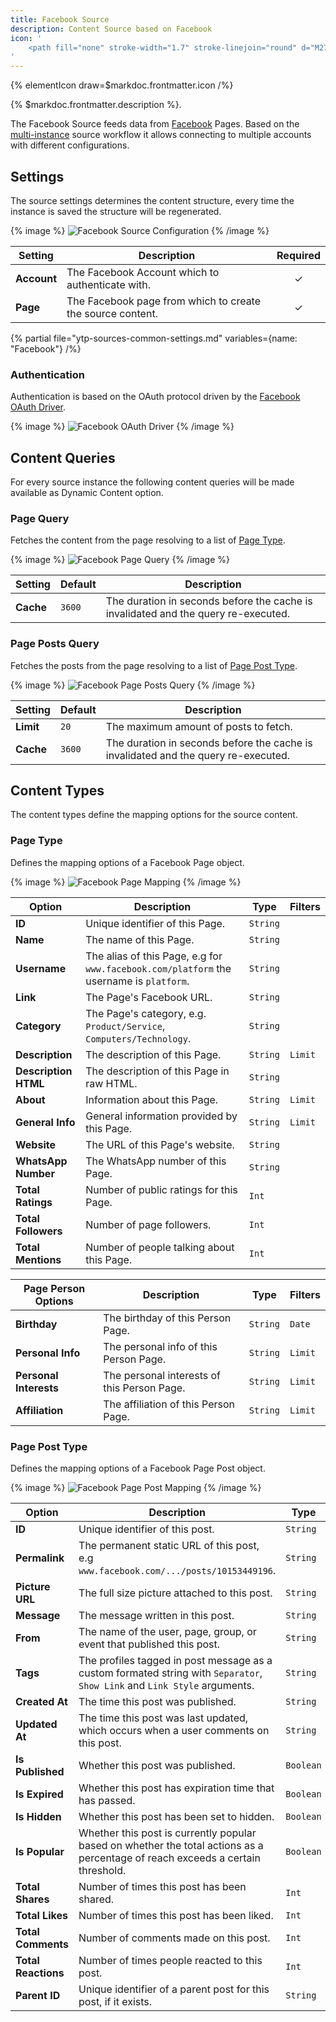 ```yaml
---
title: Facebook Source
description: Content Source based on Facebook
icon: '
    <path fill="none" stroke-width="1.7" stroke-linejoin="round" d="M27.999 15c0-7.179-5.82-12.999-13-12.999C7.82 2.001 2 7.821 2 15.001c0 6.488 4.754 11.866 10.968 12.841v-9.084h-3.3v-3.757h3.3v-2.864c0-3.258 1.941-5.058 4.91-5.058 1.423 0 2.91.254 2.91.254v3.199H19.15c-1.615 0-2.118 1.002-2.118 2.03v2.439h3.605l-.576 3.757h-3.03v9.084C23.246 26.867 28 21.489 28 15.001Z"/>
'
---
```


{% elementIcon draw=$markdoc.frontmatter.icon /%}

{% $markdoc.frontmatter.description %}.

The Facebook Source feeds data from [Facebook](https://www.facebook.com/) Pages. Based on the [multi-instance](/essentials-for-yootheme-pro/addons/sources/multi-instance-sources/) source workflow it allows connecting to multiple accounts with different configurations.

## Settings

The source settings determines the content structure, every time the instance is saved the structure will be regenerated.

{% image %}
![Facebook Source Configuration](/assets/ytp/sources/fb-config.webp)
{% /image %}

| Setting | Description | Required |
| ------- | ----------- | :------: |
| **Account** | The Facebook Account which to authenticate with. | &#x2713; |
| **Page** | The Facebook page from which to create the source content. | &#x2713; |

{% partial file="ytp-sources-common-settings.md" variables={name: "Facebook"} /%}

### Authentication

Authentication is based on the OAuth protocol driven by the [Facebook OAuth Driver](/essentials-for-yootheme-pro/auth/drivers/facebook-oauth).

{% image %}
![Facebook OAuth Driver](/assets/ytp/auths/driver-facebook-oauth.webp)
{% /image %}

## Content Queries

For every source instance the following content queries will be made available as Dynamic Content option.

### Page Query

Fetches the content from the page resolving to a list of [Page Type](#page-type).

{% image %}
![Facebook Page Query](/assets/ytp/sources/fb-query-page.webp)
{% /image %}

| Setting | Default | Description |
| ------- | ------- | ----------- |
| **Cache** | `3600` | The duration in seconds before the cache is invalidated and the query re-executed. |

### Page Posts Query

Fetches the posts from the page resolving to a list of [Page Post Type](#page-post-type).

{% image %}
![Facebook Page Posts Query](/assets/ytp/sources/fb-query-page-posts.webp)
{% /image %}

| Setting | Default | Description |
| ------- | ------- | ----------- |
| **Limit** | `20` | The maximum amount of posts to fetch. |
| **Cache** | `3600` | The duration in seconds before the cache is invalidated and the query re-executed. |

## Content Types

The content types define the mapping options for the source content.

### Page Type

Defines the mapping options of a Facebook Page object.

{% image %}
![Facebook Page Mapping](/assets/ytp/sources/fb-type-page.webp)
{% /image %}

| Option | Description | Type | Filters |
| ------ | ----------- | ---- | ------- |
| **ID** | Unique identifier of this Page. | `String` |
| **Name** | The name of this Page. | `String` |
| **Username** | The alias of this Page, e.g for `www.facebook.com/platform` the username is `platform`. | `String` |
| **Link** | The Page's Facebook URL. | `String` |
| **Category** | The Page's category, e.g. `Product/Service`, `Computers/Technology`. | `String` |
| **Description** | The description of this Page. | `String` | `Limit` |
| **Description HTML** | The description of this Page in raw HTML. | `String` |
| **About** | Information about this Page. | `String` | `Limit` |
| **General Info** | General information provided by this Page. | `String` | `Limit` |
| **Website** | The URL of this Page's website. | `String` |
| **WhatsApp Number** | The WhatsApp number of this Page. | `String` |
| **Total Ratings** | Number of public ratings for this Page. | `Int` |
| **Total Followers** | Number of page followers. | `Int` |
| **Total Mentions** | Number of people talking about this Page. | `Int` |

| Page Person Options | Description | Type | Filters |
| ------ | ----------- | ---- | ------- |
| **Birthday** | The birthday of this Person Page. | `String` | `Date` |
| **Personal Info** | The personal info of this Person Page. | `String` | `Limit` |
| **Personal Interests** | The personal interests of this Person Page. | `String` | `Limit` |
| **Affiliation** | The affiliation of this Person Page. | `String` | `Limit` |

### Page Post Type

Defines the mapping options of a Facebook Page Post object.

{% image %}
![Facebook Page Post Mapping](/assets/ytp/sources/fb-type-post.webp)
{% /image %}

| Option | Description | Type | Filters |
| ------ | ----------- | ---- | ------- |
| **ID** | Unique identifier of this post. | `String` |
| **Permalink** | The permanent static URL of this post, e.g `www.facebook.com/.../posts/10153449196`. | `String` |
| **Picture URL** | The full size picture attached to this post. | `String` |
| **Message** | The message written in this post. | `String` | `Limit` |
| **From** | The name of the user, page, group, or event that published this post. | `String` |
| **Tags** | The profiles tagged in post message as a custom formated string with `Separator`, `Show Link` and `Link Style` arguments. | `String` |
| **Created At** | The time this post was published. | `String` | `Date` |
| **Updated At** | The time this post was last updated, which occurs when a user comments on this post. | `String` | `Date` |
| **Is Published** | Whether this post was published. | `Boolean` |
| **Is Expired** | Whether this post has expiration time that has passed. | `Boolean` |
| **Is Hidden** | Whether this post has been set to hidden. | `Boolean` |
| **Is Popular** | Whether this post is currently popular based on whether the total actions as a percentage of reach exceeds a certain threshold. | `Boolean` |
| **Total Shares** | Number of times this post has been shared. | `Int` |
| **Total Likes** | Number of times this post has been liked. | `Int` |
| **Total Comments** | Number of comments made on this post. | `Int` |
| **Total Reactions** | Number of times people reacted to this post. | `Int` |
| **Parent ID** | Unique identifier of a parent post for this post, if it exists. | `String` |

